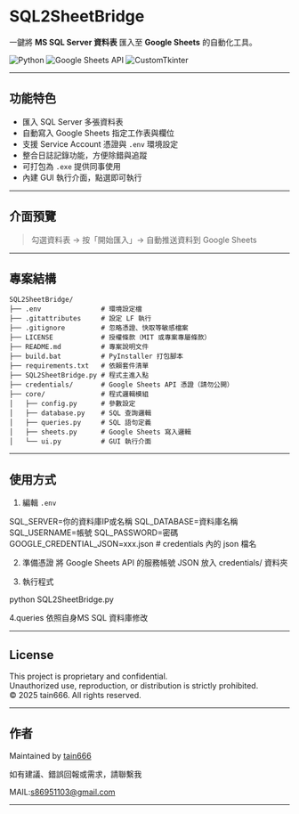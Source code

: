 # SQL2SheetBridge

一鍵將 **MS SQL Server 資料表** 匯入至 **Google Sheets** 的自動化工具。

![Python](https://img.shields.io/badge/Made%20with-Python-blue)
![Google Sheets API](https://img.shields.io/badge/API-Google%20Sheets-green)
![CustomTkinter](https://img.shields.io/badge/UI-CustomTkinter-lightblue)

---

## 功能特色

- 匯入 SQL Server 多張資料表  
- 自動寫入 Google Sheets 指定工作表與欄位  
- 支援 Service Account 憑證與 `.env` 環境設定  
- 整合日誌記錄功能，方便除錯與追蹤  
- 可打包為 `.exe` 提供同事使用  
- 內建 GUI 執行介面，點選即可執行  

---

## 介面預覽

> 勾選資料表 → 按「開始匯入」→ 自動推送資料到 Google Sheets

---

##  專案結構

```plaintext
SQL2SheetBridge/
├── .env               # 環境設定檔
├── .gitattributes     # 設定 LF 執行
├── .gitignore         # 忽略憑證、快取等敏感檔案
├── LICENSE            # 授權條款（MIT 或專案專屬條款）
├── README.md          # 專案說明文件
├── build.bat          # PyInstaller 打包腳本
├── requirements.txt   # 依賴套件清單
├── SQL2SheetBridge.py # 程式主進入點
├── credentials/       # Google Sheets API 憑證（請勿公開）
├── core/              # 程式邏輯模組
│   ├── config.py      # 參數設定
│   ├── database.py    # SQL 查詢邏輯
│   ├── queries.py     # SQL 語句定義
│   ├── sheets.py      # Google Sheets 寫入邏輯
│   └── ui.py          # GUI 執行介面
```

---

##  使用方式

1. 編輯 `.env`

SQL_SERVER=你的資料庫IP或名稱
SQL_DATABASE=資料庫名稱
SQL_USERNAME=帳號
SQL_PASSWORD=密碼
GOOGLE_CREDENTIAL_JSON=xxx.json  # credentials 內的 json 檔名

2. 準備憑證
將 Google Sheets API 的服務帳號 JSON 放入 credentials/ 資料夾

3. 執行程式

python SQL2SheetBridge.py

4.queries 依照自身MS SQL 資料庫修改

---
## License

This project is proprietary and confidential.  
Unauthorized use, reproduction, or distribution is strictly prohibited.  
© 2025 tain666. All rights reserved.

---

## 作者

Maintained by [tain666](https://github.com/tain666)

如有建議、錯誤回報或需求，請聯繫我

MAIL:s86951103@gmail.com

---